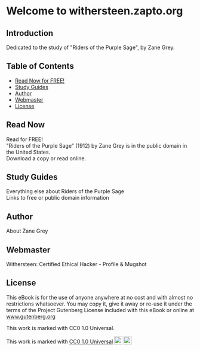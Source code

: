 # Welcome to withersteen.zapto.org

## Introduction

Dedicated to the study of "Riders of the Purple Sage", by Zane Grey.

## Table of Contents

- [Read Now for FREE!](#read-now)
- [Study Guides](#study-guides)
- [Author](#author)
- [Webmaster](#webmaster)
- [License](#license)

## Read Now  

Read for FREE!  
"Riders of the Purple Sage" (1912) by Zane Grey is in the public domain in the United States.  
Download a copy or read online.  

## Study Guides

Everything else about Riders of the Purple Sage  
Links to free or public domain information

## Author  

About Zane Grey  

## Webmaster

Withersteen: Certified Ethical Hacker - Profile & Mugshot  

## License

This eBook is for the use of anyone anywhere at no cost and with almost no restrictions whatsoever. You may copy it, give it away or re-use it under the terms of the Project Gutenberg License included with this eBook or online at www.gutenberg.org

This work is marked with CC0 1.0 Universal.  

<p xmlns:cc="http://creativecommons.org/ns#" >This work is marked with <a href="http://creativecommons.org/publicdomain/zero/1.0?ref=chooser-v1" target="_blank" rel="license noopener noreferrer" style="display:inline-block;">CC0 1.0 Universal<img style="height:22px!important;margin-left:3px;vertical-align:text-bottom;" src="https://mirrors.creativecommons.org/presskit/icons/cc.svg?ref=chooser-v1"><img style="height:22px!important;margin-left:3px;vertical-align:text-bottom;" src="https://mirrors.creativecommons.org/presskit/icons/zero.svg?ref=chooser-v1"></a></p>
